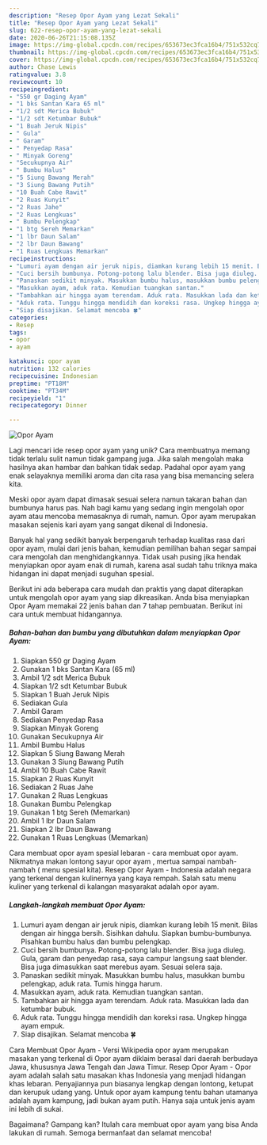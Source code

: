 ```yaml
---
description: "Resep Opor Ayam yang Lezat Sekali"
title: "Resep Opor Ayam yang Lezat Sekali"
slug: 622-resep-opor-ayam-yang-lezat-sekali
date: 2020-06-26T21:15:08.135Z
image: https://img-global.cpcdn.com/recipes/653673ec3fca16b4/751x532cq70/opor-ayam-foto-resep-utama.jpg
thumbnail: https://img-global.cpcdn.com/recipes/653673ec3fca16b4/751x532cq70/opor-ayam-foto-resep-utama.jpg
cover: https://img-global.cpcdn.com/recipes/653673ec3fca16b4/751x532cq70/opor-ayam-foto-resep-utama.jpg
author: Chase Lewis
ratingvalue: 3.8
reviewcount: 10
recipeingredient:
- "550 gr Daging Ayam"
- "1 bks Santan Kara 65 ml"
- "1/2 sdt Merica Bubuk"
- "1/2 sdt Ketumbar Bubuk"
- "1 Buah Jeruk Nipis"
- " Gula"
- " Garam"
- " Penyedap Rasa"
- " Minyak Goreng"
- "Secukupnya Air"
- " Bumbu Halus"
- "5 Siung Bawang Merah"
- "3 Siung Bawang Putih"
- "10 Buah Cabe Rawit"
- "2 Ruas Kunyit"
- "2 Ruas Jahe"
- "2 Ruas Lengkuas"
- " Bumbu Pelengkap"
- "1 btg Sereh Memarkan"
- "1 lbr Daun Salam"
- "2 lbr Daun Bawang"
- "1 Ruas Lengkuas Memarkan"
recipeinstructions:
- "Lumuri ayam dengan air jeruk nipis, diamkan kurang lebih 15 menit. Bilas dengan air hingga bersih. Sisihkan dahulu. Siapkan bumbu-bumbunya. Pisahkan bumbu halus dan bumbu pelengkap."
- "Cuci bersih bumbunya. Potong-potong lalu blender. Bisa juga diuleg. Gula, garam dan penyedap rasa, saya campur langsung saat blender. Bisa juga dimasukkan saat merebus ayam. Sesuai selera saja."
- "Panaskan sedikit minyak. Masukkan bumbu halus, masukkan bumbu pelengkap, aduk rata. Tumis hingga harum."
- "Masukkan ayam, aduk rata. Kemudian tuangkan santan."
- "Tambahkan air hingga ayam terendam. Aduk rata. Masukkan lada dan ketumbar bubuk."
- "Aduk rata. Tunggu hingga mendidih dan koreksi rasa. Ungkep hingga ayam empuk."
- "Siap disajikan. Selamat mencoba 🍀"
categories:
- Resep
tags:
- opor
- ayam

katakunci: opor ayam 
nutrition: 132 calories
recipecuisine: Indonesian
preptime: "PT18M"
cooktime: "PT34M"
recipeyield: "1"
recipecategory: Dinner

---
```



![Opor Ayam](https://img-global.cpcdn.com/recipes/653673ec3fca16b4/751x532cq70/opor-ayam-foto-resep-utama.jpg)

Lagi mencari ide resep opor ayam yang unik? Cara membuatnya memang tidak terlalu sulit namun tidak gampang juga. Jika salah mengolah maka hasilnya akan hambar dan bahkan tidak sedap. Padahal opor ayam yang enak selayaknya memiliki aroma dan cita rasa yang bisa memancing selera kita.

Meski opor ayam dapat dimasak sesuai selera namun takaran bahan dan bumbunya harus pas. Nah bagi kamu yang sedang ingin mengolah opor ayam atau mencoba memasaknya di rumah, namun. Opor ayam merupakan masakan sejenis kari ayam yang sangat dikenal di Indonesia.

Banyak hal yang sedikit banyak berpengaruh terhadap kualitas rasa dari opor ayam, mulai dari jenis bahan, kemudian pemilihan bahan segar sampai cara mengolah dan menghidangkannya. Tidak usah pusing jika hendak menyiapkan opor ayam enak di rumah, karena asal sudah tahu triknya maka hidangan ini dapat menjadi suguhan spesial.


Berikut ini ada beberapa cara mudah dan praktis yang dapat diterapkan untuk mengolah opor ayam yang siap dikreasikan. Anda bisa menyiapkan Opor Ayam memakai 22 jenis bahan dan 7 tahap pembuatan. Berikut ini cara untuk membuat hidangannya.

<!--inarticleads1-->

##### Bahan-bahan dan bumbu yang dibutuhkan dalam menyiapkan Opor Ayam:

1. Siapkan 550 gr Daging Ayam
1. Gunakan 1 bks Santan Kara (65 ml)
1. Ambil 1/2 sdt Merica Bubuk
1. Siapkan 1/2 sdt Ketumbar Bubuk
1. Siapkan 1 Buah Jeruk Nipis
1. Sediakan  Gula
1. Ambil  Garam
1. Sediakan  Penyedap Rasa
1. Siapkan  Minyak Goreng
1. Gunakan Secukupnya Air
1. Ambil  Bumbu Halus
1. Siapkan 5 Siung Bawang Merah
1. Gunakan 3 Siung Bawang Putih
1. Ambil 10 Buah Cabe Rawit
1. Siapkan 2 Ruas Kunyit
1. Sediakan 2 Ruas Jahe
1. Gunakan 2 Ruas Lengkuas
1. Gunakan  Bumbu Pelengkap
1. Gunakan 1 btg Sereh (Memarkan)
1. Ambil 1 lbr Daun Salam
1. Siapkan 2 lbr Daun Bawang
1. Gunakan 1 Ruas Lengkuas (Memarkan)


Cara membuat opor ayam spesial lebaran - cara membuat opor ayam. Nikmatnya makan lontong sayur opor ayam , mertua sampai nambah-nambah ( menu spesial kita). Resep Opor Ayam - Indonesia adalah negara yang terkenal dengan kulinernya yang kaya rempah. Salah satu menu kuliner yang terkenal di kalangan masyarakat adalah opor ayam. 

<!--inarticleads2-->

##### Langkah-langkah membuat Opor Ayam:

1. Lumuri ayam dengan air jeruk nipis, diamkan kurang lebih 15 menit. Bilas dengan air hingga bersih. Sisihkan dahulu. Siapkan bumbu-bumbunya. Pisahkan bumbu halus dan bumbu pelengkap.
1. Cuci bersih bumbunya. Potong-potong lalu blender. Bisa juga diuleg. Gula, garam dan penyedap rasa, saya campur langsung saat blender. Bisa juga dimasukkan saat merebus ayam. Sesuai selera saja.
1. Panaskan sedikit minyak. Masukkan bumbu halus, masukkan bumbu pelengkap, aduk rata. Tumis hingga harum.
1. Masukkan ayam, aduk rata. Kemudian tuangkan santan.
1. Tambahkan air hingga ayam terendam. Aduk rata. Masukkan lada dan ketumbar bubuk.
1. Aduk rata. Tunggu hingga mendidih dan koreksi rasa. Ungkep hingga ayam empuk.
1. Siap disajikan. Selamat mencoba 🍀


Cara Membuat Opor Ayam - Versi Wikipedia opor ayam merupakan masakan yang terkenal di Opor ayam diklaim berasal dari daerah berbudaya Jawa, khususnya Jawa Tengah dan Jawa Timur. Resep Opor Ayam - Opor ayam adalah salah satu masakan khas Indonesia yang menjadi hidangan khas lebaran. Penyajiannya pun biasanya lengkap dengan lontong, ketupat dan kerupuk udang yang. Untuk opor ayam kampung tentu bahan utamanya adalah ayam kampung, jadi bukan ayam putih. Hanya saja untuk jenis ayam ini lebih di sukai. 

Bagaimana? Gampang kan? Itulah cara membuat opor ayam yang bisa Anda lakukan di rumah. Semoga bermanfaat dan selamat mencoba!
